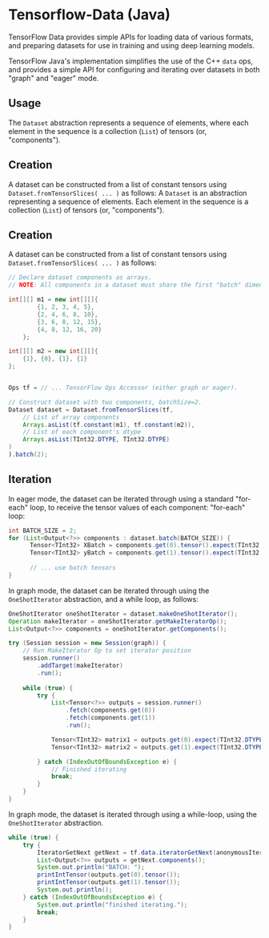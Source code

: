 Tensorflow-Data (Java)
==

TensorFlow Data provides simple APIs for loading data of various formats, and preparing
datasets for use in training and using deep learning models.

TensorFlow Java's implementation simplifies the use of the C++ `data` ops, and provides
a simple API for configuring and iterating over datasets in both "graph" and "eager" mode.

Usage
--

The `Dataset` abstraction represents a sequence of elements, where each element in the sequence is a collection (`List`) of tensors (or, "components").


Creation
-
A dataset can be constructed from a list of constant tensors
using `Dataset.fromTensorSlices( ... )` as follows:
A `Dataset` is an abstraction representing a sequence of elements. 
Each element in the sequence is a collection (`List`) of tensors (or, "components").

Creation
-
A dataset can be constructed from a list of constant tensors
using `Dataset.fromTensorSlices( ... )` as follows:

```java
// Declare dataset components as arrays.
// NOTE: All components in a dataset must share the first "batch" dimension.

int[][] m1 = new int[][]{
        {1, 2, 3, 4, 5},
        {2, 4, 6, 8, 10},
        {3, 6, 8, 12, 15},
        {4, 8, 12, 16, 20}
    };

int[][] m2 = new int[][]{
    {1}, {0}, {1}, {1}
};


Ops tf = // ... TensorFlow Ops Accessor (either graph or eager).

// Construct dataset with two components, batchSize=2.
Dataset dataset = Dataset.fromTensorSlices(tf,
    // List of array components
    Arrays.asList(tf.constant(m1), tf.constant(m2)),
    // List of each component's dtype
    Arrays.asList(TInt32.DTYPE, TInt32.DTYPE)
)
).batch(2);
```

Iteration
--

In eager mode, the dataset can be iterated through using a standard 
"for-each" loop, to receive the tensor values of each component:
"for-each" loop:

```java
int BATCH_SIZE = 2;
for (List<Output<?>> components : dataset.batch(BATCH_SIZE)) {
      Tensor<TInt32> XBatch = components.get(0).tensor().expect(TInt32.DTYPE);
      Tensor<TInt32> yBatch = components.get(1).tensor().expect(TInt32.DTYPE);
      
      // ... use batch tensors
}
```

In graph mode, the dataset can be iterated through using the `OneShotIterator` abstraction, and a while loop, as follows:

```java
OneShotIterator oneShotIterator = dataset.makeOneShotIterator();
Operation makeIterator = oneShotIterator.getMakeIteratorOp();
List<Output<?>> components = oneShotIterator.getComponents();

try (Session session = new Session(graph)) {
    // Run MakeIterator Op to set iterator position
    session.runner()
        .addTarget(makeIterator)
        .run();
    
    while (true) {
        try {
            List<Tensor<?>> outputs = session.runner()
                .fetch(components.get(0))
                .fetch(components.get(1))
                .run();

            Tensor<TInt32> matrix1 = outputs.get(0).expect(TInt32.DTYPE);
            Tensor<TInt32> matrix2 = outputs.get(1).expect(TInt32.DTYPE);

        } catch (IndexOutOfBoundsException e) {
            // Finished iterating
            break;
        }
    }
}
```
In graph mode, the dataset is iterated through using a while-loop, 
using the `OneShotIterator` abstraction.

```java
while (true) {
    try {
        IteratorGetNext getNext = tf.data.iteratorGetNext(anonymousIter.handle(), outputTypes, outputShapes);
        List<Output<?>> outputs = getNext.components();
        System.out.println("BATCH: ");
        printIntTensor(outputs.get(0).tensor());
        printIntTensor(outputs.get(1).tensor());
        System.out.println();
    } catch (IndexOutOfBoundsException e) {
        System.out.println("finished iterating.");
        break;
    }
}
```

